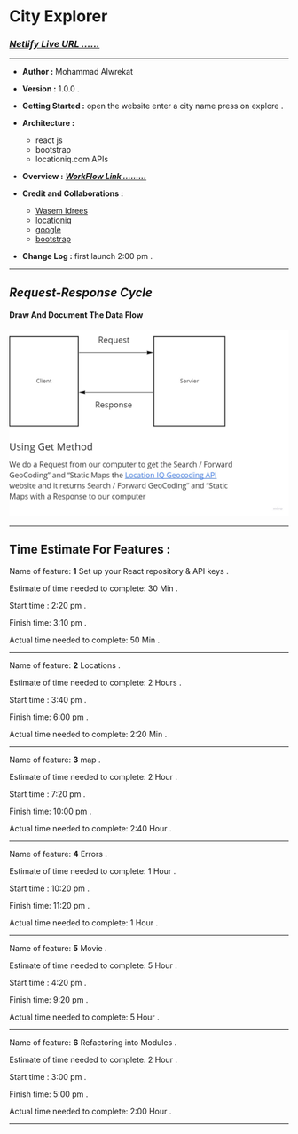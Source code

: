 # City Explorer

### ***[Netlify Live URL ......](https://cityexplorers.netlify.app/)***

---
* **Author :** Mohammad Alwrekat

* **Version :** 1.0.0 .

* **Getting Started :** open the website enter a city name press on explore .


* **Architecture :** 
  * react js 
  * bootstrap 
  * locationiq.com APIs


* **Overview :** ***[WorkFlow Link .........](https://miro.com/app/board/o9J_lx-WrTA=/)***

* **Credit and Collaborations :** 
    * [Wasem Idrees](https://github.com/WasemIdres) 
    * [locationiq](locationiq.com)
    * [google](google.com)
    * [bootstrap](bootstrap.com)

* **Change Log :** first launch 2:00 pm .

---
## ***Request-Response Cycle***


#### **Draw And Document The Data Flow**

![a](./public/img/city-explorer.jpg)

---
## Time Estimate For Features :

Name of feature: **1** Set up your React repository & API keys .

Estimate of time needed to complete: 30 Min .

Start time : 2:20 pm .

Finish time: 3:10 pm . 

Actual time needed to complete: 50 Min .

---
Name of feature: **2** Locations .

Estimate of time needed to complete: 2 Hours .

Start time : 3:40 pm .

Finish time: 6:00 pm . 

Actual time needed to complete: 2:20 Min .

---
Name of feature: **3** map .

Estimate of time needed to complete: 2 Hour .

Start time : 7:20 pm .

Finish time: 10:00 pm . 

Actual time needed to complete: 2:40 Hour .

---
Name of feature: **4** Errors .

Estimate of time needed to complete: 1 Hour .

Start time : 10:20 pm .

Finish time: 11:20 pm . 

Actual time needed to complete: 1 Hour .

---
Name of feature: **5** Movie .

Estimate of time needed to complete: 5 Hour .

Start time : 4:20 pm .

Finish time: 9:20 pm . 

Actual time needed to complete: 5 Hour .

---
Name of feature: **6** Refactoring into Modules .

Estimate of time needed to complete: 2 Hour .

Start time : 3:00 pm .

Finish time: 5:00 pm . 

Actual time needed to complete: 2:00 Hour .

---